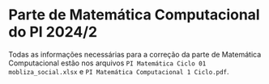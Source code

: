 # Parte de Matemática Computacional do PI 2024/2

Todas as informações necessárias para a correção da parte de Matemática Computacional estão nos arquivos `PI Matemática Ciclo 01 mobliza_social.xlsx` e `PI Matemática Computacional 1 Ciclo.pdf`. 